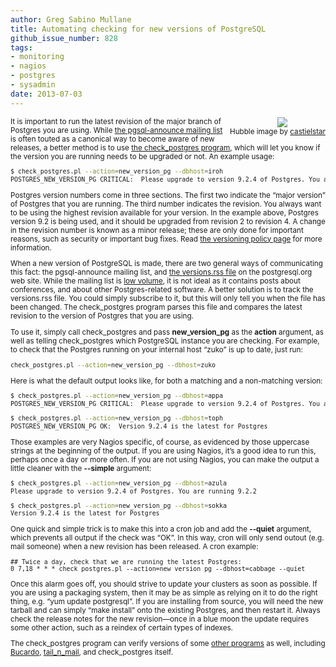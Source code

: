 ```yaml
---
author: Greg Sabino Mullane
title: Automating checking for new versions of PostgreSQL
github_issue_number: 828
tags:
- monitoring
- nagios
- postgres
- sysadmin
date: 2013-07-03
---
```


<div class="separator" style="clear: both; text-align: center; float:right"><a href="/blog/2013/07/automating-checking-for-new-versions-of/image-0.jpeg" imageanchor="1" style="clear: right; margin-bottom: 1em; margin-left: 1em;"><img border="0" src="/blog/2013/07/automating-checking-for-new-versions-of/image-0.jpeg"/></a><br/><small>Hubble image by <a href="https://www.flickr.com/photos/77954350@N07/">castielstar</a></div>

It is important to run the latest revision of the major branch of Postgres you are using. While [the pgsql-announce mailing list](https://www.postgresql.org/list/pgsql-announce/) is often touted as a canonical way to become aware of new releases, a better method is to use [the check_postgres program](https://bucardo.org/check_postgres/), which will let you know if the version you are running needs to be upgraded or not. An example usage:

```bash
$ check_postgres.pl --action=new_version_pg --dbhost=iroh
POSTGRES_NEW_VERSION_PG CRITICAL:  Please upgrade to version 9.2.4 of Postgres. You are running 9.2.2
```

Postgres version numbers come in three sections. The first two indicate the “major version” 
of Postgres that you are running. The third number indicates the revision. You always want 
to be using the highest revision available for your version. In the example above, Postgres 
version 9.2 is being used, and it should be upgraded from revision 2 to revision 4. A change 
in the revision number is known as a minor release; these are only done for important reasons, 
such as security or important bug fixes. Read 
[the versioning policy page](https://www.postgresql.org/support/versioning/) for more information.

When a new version of PostgreSQL is made, there are two general ways of communicating this 
fact: the pgsql-announce mailing list, and 
[the versions.rss file](https://postgresql.org/versions.rss) on the postgresql.org 
web site. While the mailing list is 
[low volume](https://www.postgresql.org/list/pgsql-announce/2013-06/), it is not ideal as it contains posts about 
conferences, and about other Postgres-related software. A better solution is to track 
the versions.rss file. You could simply subscribe to it, but this will only tell you when the 
file has been changed. The check_postgres program parses this file and compares the latest 
revision to the version of Postgres that you are using.

To use it, simply call check_postgres and pass **new_version_pg**
as the **action** argument, as well as telling check_postgres which PostgreSQL 
instance you are checking. For example, to check that the Postgres running on 
your internal host “zuko” is up to date, just run:

```bash
check_postgres.pl --action=new_version_pg --dbhost=zuko
```

Here is what the default output looks like, for both a matching and 
a non-matching version:

```bash
$ check_postgres.pl --action=new_version_pg --dbhost=appa
POSTGRES_NEW_VERSION_PG CRITICAL:  Please upgrade to version 9.2.4 of Postgres. You are running 9.2.2

$ check_postgres.pl --action=new_version_pg --dbhost=toph
POSTGRES_NEW_VERSION_PG OK:  Version 9.2.4 is the latest for Postgres
```

Those examples are very Nagios specific, of course, as evidenced by those uppercase strings at the beginning 
of the output. If you are using Nagios, it’s a good idea to run this, perhaps once a day or more often. If 
you are not using Nagios, you can make the output a little cleaner with the **--simple** argument:

```bash
$ check_postgres.pl --action=new_version_pg --dbhost=azula
Please upgrade to version 9.2.4 of Postgres. You are running 9.2.2

$ check_postgres.pl --action=new_version_pg --dbhost=sokka
Version 9.2.4 is the latest for Postgres
```

One quick and simple trick is to make this into a cron job and add the **--quiet** argument, which 
prevents all output if the check was “OK”. In this way, cron will only send outout (e.g. mail 
someone) when a new revision has been released. A cron example:

```plain
## Twice a day, check that we are running the latest Postgres:
0 7,18 * * * check_postgres.pl --action=new_version_pg --dbhost=cabbage --quiet
```

Once this alarm goes off, you should strive to update your clusters as soon as possible. 
If you are using a packaging system, then it may be as simple as relying on it to 
do the right thing, e.g. “yum update postgresql”. If you are installing from source, 
you will need the new tarball and can simply “make install” onto the existing 
Postgres, and then restart it. Always check the release notes for the new revision—​once in a blue 
moon the update requires some other action, such as a reindex of certain types of indexes.

The check_postgres program can verify versions of some 
[other programs](https://bucardo.org/check_postgres/check_postgres.pl.html#new_version_bc) as well, including 
[Bucardo](https://bucardo.org/Bucardo/), 
[tail_n_mail](https://bucardo.org/tail_n_mail/), and check_postgres itself.
